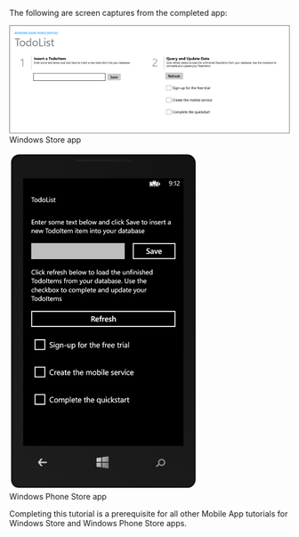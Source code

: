 
The following are screen captures from the completed app:

![](./media/app-service-mobile-windows-universal-get-started-preview/mobile-quickstart-completed.png)
<br/>Windows Store app

![](./media/app-service-mobile-windows-universal-get-started-preview/mobile-quickstart-completed-wp8.png)
<br/>Windows Phone Store app

Completing this tutorial is a prerequisite for all other Mobile App tutorials for Windows Store and Windows Phone Store apps. 

